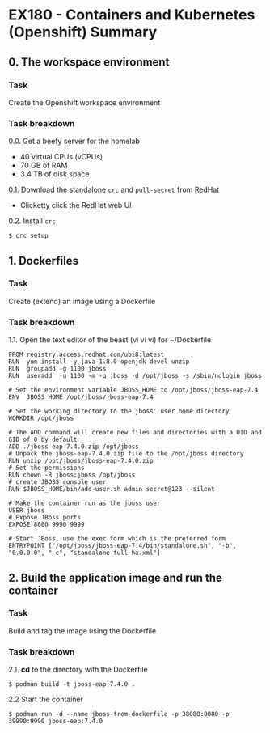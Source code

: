 # EX180 - Containers and Kubernetes (Openshift) Summary

## 0. The workspace environment

### Task 
Create the Openshift workspace environment

### Task breakdown
0.0. Get a beefy server for the homelab
* 40 virtual CPUs (vCPUs)
* 70 GB of RAM
* 3.4 TB of disk space

0.1. Download the standalone `crc` and `pull-secret` from RedHat
- Clicketty click the RedHat web UI

0.2. Install `crc`
```
$ crc setup
```

## 1. Dockerfiles

### Task
Create (extend) an image using a Dockerfile 

### Task breakdown
1.1. Open the text editor of the beast (vi vi vi) for ~/Dockerfile
```
FROM registry.access.redhat.com/ubi8:latest
RUN  yum install -y java-1.8.0-openjdk-devel unzip
RUN  groupadd -g 1100 jboss
RUN  useradd  -u 1100 -m -g jboss -d /opt/jboss -s /sbin/nologin jboss

# Set the environment variable JBOSS_HOME to /opt/jboss/jboss-eap-7.4
ENV  JBOSS_HOME /opt/jboss/jboss-eap-7.4

# Set the working directory to the jboss' user home directory
WORKDIR /opt/jboss

# The ADD command will create new files and directories with a UID and GID of 0 by default
ADD ./jboss-eap-7.4.0.zip /opt/jboss
# Unpack the jboss-eap-7.4.0.zip file to the /opt/jboss directory
RUN unzip /opt/jboss/jboss-eap-7.4.0.zip
# Set the permissions
RUN chown -R jboss:jboss /opt/jboss
# create JBOSS console user
RUN $JBOSS_HOME/bin/add-user.sh admin secret@123 --silent

# Make the container run as the jboss user
USER jboss
# Expose JBoss ports
EXPOSE 8080 9990 9999

# Start JBoss, use the exec form which is the preferred form
ENTRYPOINT ["/opt/jboss/jboss-eap-7.4/bin/standalone.sh", "-b", "0.0.0.0", "-c", "standalone-full-ha.xml"]
```

## 2. Build the application image and run the container

### Task
Build and tag the image using the Dockerfile

### Task breakdown
2.1. **cd** to the directory with the Dockerfile
```
$ podman build -t jboss-eap:7.4.0 .
```
2.2 Start the container
```
$ podman run -d --name jboss-from-dockerfile -p 38080:8080 -p 39990:9990 jboss-eap:7.4.0
```
